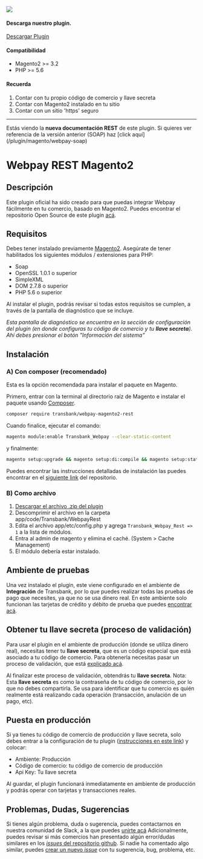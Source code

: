 
<div class="data-menu-side-right">
  <div class="btn-side-right"><span><img src="/images/navbar.png"></span></div>
  <div class="block-cantainer">
    <h4>Descarga nuestro plugin.</h4>
    <a class="td_btn-more" target="_blank"  href="https://github.com/TransbankDevelopers/transbank-plugin-magento2-webpay-rest/releases/latest">Descargar Plugin</a>
    <br>
    <h4>Compatibilidad</h4>
    <ul>
      <li>Magento2 >= 3.2</li>
      <li>PHP >= 5.6</li>
    </ul>
    <h4>Recuerda</h4>
    <ol>
      <li>Contar con tu propio código de comercio y llave secreta</li>
      <li>Contar con Magento2 instalado en tu sitio</li>
      <li>Contar con un sitio 'https' seguro</li>
    </ol>
  </div>
</div>

___

<aside class="notice">
Estás viendo la <strong>nueva documentación REST</strong> de este plugin. Si quieres ver referencia de la versión anterior
(SOAP) haz [click aquí](/plugin/magento/webpay-soap)
</aside>

<h1 class="toc-ignore">Webpay REST Magento2</h1>
<h1 style="display: none;">Webpay REST</h1>

## Descripción

Este plugin oficial ha sido creado para que puedas integrar Webpay fácilmente en tu comercio, basado en Magento2.
Puedes encontrar el repositorio Open Source de este plugin [acá](https://github.com/TransbankDevelopers/transbank-plugin-magento2-webpay-rest).

## Requisitos

Debes tener instalado previamente [Magento2](https://magento.com/).
Asegúrate de tener habilitados los siguientes módulos / extensiones para PHP:

* Soap
* OpenSSL 1.0.1 o superior
* SimpleXML
* DOM 2.7.8 o superior
* PHP 5.6 o superior

Al instalar el plugin, podrás revisar si todas estos requisitos se cumplen, a través de la pantalla de diagnóstico que se incluye.

_Esta pantalla de diagnóstico se encuentra en la sección de configuración del plugin (en donde configuras tu código de comercio y tu **llave secreta**). Ahí debes presionar el botón "Información del sistema"_

## Instalación

### A) Con composer (recomendado)

Esta es la opción recomendada para instalar el paquete en Magento.

Primero, entrar con la terminal al directorio raíz de Magento e instalar el paquete usando [Composer](https://getcomposer.org/).

```bash
composer require transbank/webpay-magento2-rest
```

Cuando finalice, ejecutar el comando:

```bash
magento module:enable Transbank_Webpay --clear-static-content
```

y finalmente:

```bash
magento setup:upgrade && magento setup:di:compile && magento setup:static-content:deploy
```

Puedes encontrar las instrucciones detalladas de instalación las puedes encontrar en el [siguiente link](https://github.com/TransbankDevelopers/transbank-plugin-magento2-webpay-rest/blob/master/docs/INSTALLATION.md) del repositorio.

### B) Como archivo

1. [Descargar el archivo .zip del plugin](https://github.com/TransbankDevelopers/transbank-plugin-magento2-webpay-rest/releases/latest)
2. Descomprimir el archivo en la carpeta app/code/Transbank/WebpayRest
3. Edita el archivo app/etc/config.php y agrega  `Transbank_Webpay_Rest => 1` a la lista de módulos.
4. Entra al admin de magento y elimina el caché. (System > Cache Management)
5. El módulo debería estar instalado.

## Ambiente de pruebas

Una vez instalado el plugin, este viene configurado en el ambiente de **Integración** de Transbank, por lo que puedes realizar todas las pruebas de pago que necesites, ya que no se usa dinero real.
En este ambiente solo funcionan las tarjetas de crédito y débito de prueba que puedes [encontrar acá](/documentacion/como_empezar#ambiente-de-integracion).

## Obtener tu llave secreta (proceso de validación)

Para usar el plugin en el ambiente de producción (donde se utiliza dinero real), necesitas tener tu **llave secreta**, que es un código especial que está asociado a tu código de comercio.
Para obtenerla necesitas pasar un proceso de validación, que está [explicado acá](https://transbankdevelopers.cl/documentacion/como_empezar#puesta-en-produccion).

Al finalizar este proceso de validación, obtendrás tu **llave secreta**.
Nota: Esta **llave secreta** es como la contraseña de tu código de comercio, por lo que no debes compartirla. Se usa para identificar que tu comercio es quién realmente está realizando cada operación (transacción, anulación de un pago, etc).

## Puesta en producción

Si ya tienes tu código de comercio de producción y llave secreta, solo debes entrar a la configuración de tu plugin ([instrucciones en este link](https://github.com/TransbankDevelopers/transbank-plugin-magento2-webpay-rest/blob/master/docs/INSTALLATION.md#configuraci%C3%B3n)) y colocar:

* Ambiente: Producción
* Código de comercio: tu código de comercio de producción
* Api Key: Tu llave secreta

Al guardar, el plugin funcionará inmediatamente en ambiente de producción y podrás operar con tarjetas y transacciones reales.

## Problemas, Dudas, Sugerencias

Si tienes algún problema, duda o sugerencia, puedes contactarnos en nuestra comunidad de Slack, a la que puedes [unirte acá](https://join-transbankdevelopers-slack.herokuapp.com/)
Adicionalmente, puedes revisar si más comercios han presentado algún error/dudas similares en los [_issues_ del repositorio github](https://github.com/TransbankDevelopers/transbank-plugin-magento2-webpay-rest/issues). Si nadie ha comentado algo similar, puedes [crear un nuevo _issue_](https://github.com/TransbankDevelopers/transbank-plugin-magento2-webpay-rest/issues/new) con tu sugerencia, bug, problema, etc.
